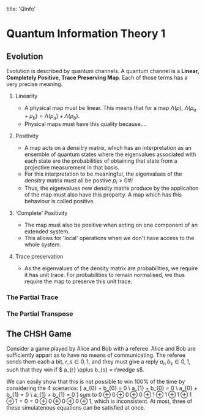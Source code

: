 title: 'QInfo'

# Quantum Information Theory 1

## Evolution

Evolution is described by quantum channels. A quantum channel is a **Linear, Completely Positive, Trace Preserving Map**. Each of those terms has a very precise meaning.

1. Linearity
    - A physical map must be linear. This means that for a map $\Lambda(\rho)$, $\Lambda(\rho_{a} + \rho_{b}) = \Lambda(\rho_{a}) + \Lambda(\rho_{b})$.
    - Physical maps must have this quality because....

2. Positivity
    - A map acts on a densitry matrix, which has an interpretation as an ensemble of quantum states where the eigenvalues associated with each state are the probabilities of obtaining that state from a projective measurement in that basis.
    - For this interpretation to be meaningful, the eigenvalues of the densitry matrix must all be postive $p_{i}>0 \forall i$
    - Thus, the eigenvalues new density matrix produce by the applicaiton of the map must also have this property. A map which has this behaviour is called positive.

3. 'Complete' Positivity
    - The map must also be positive when acting on one component of an extended system.
    - This allows for 'local' operations when we don't have access to the whole system.
4. Trace preservation
    - As the eigenvalues of the density matrix are probabilities, we require it has unit trace. For probabilities to remain normalised, we thus require the map to preserve this unit trace.

### The Partial Trace

### The Partial Transpose

## The CHSH Game
Consider a game played by Alice and Bob with a referee. Alice and Bob are sufficiently appart as to have no means of communicating. The referee sends them each a bit, ${r, s} \in {0,1}$, and they must give a reply ${a_{r},b_{s}}\in{0,1}$, such that they win if $ a_{r} \oplus b_{s} = r\wedge s$.

We can easily show that this is not possible to win 100% of the time by considering the 4 scenarios:
\[
a_{0} + b_{0} = 0 \\
a_{1} + b_{0} = 0 \\
a_{0} + b_{1} = 0 \\
a_{1} + b_{1} = 0
\]
sum to $0\oplus 0 \oplus 0 \oplus 0 \oplus 1 \oplus 1 \oplus 1 \oplus 1 \oplus 1 = 0 = 0\oplus 0\oplus 0\oplus0 \oplus 1$, which is inconsistent. At most, three of these simulatenous equations can be satisfied at once.
